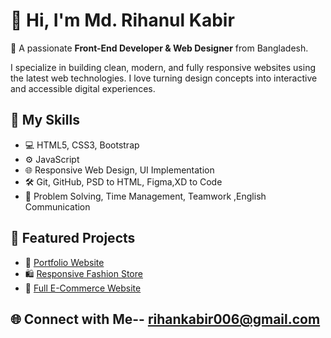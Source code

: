# 👋 Hi, I'm Md. Rihanul Kabir

🚀 A passionate **Front-End Developer & Web Designer** from Bangladesh.

I specialize in building clean, modern, and fully responsive websites using the latest web technologies. I love turning design concepts into interactive and accessible digital experiences.

## 🔧 My Skills

- 💻 HTML5, CSS3, Bootstrap  
- ⚙️ JavaScript 
- 🌐 Responsive Web Design, UI Implementation  
- 🛠️ Git, GitHub, PSD to HTML, Figma,XD to Code   
- 🎯 Problem Solving, Time Management, Teamwork ,English Communication  

## 📁 Featured Projects

- 🔗 [Portfolio Website](https://rihankabir.com/)  
- 🛍️ [Responsive Fashion Store](https://rihankabir.github.io/responsive-fashion-store/)  
- 🛒 [Full E-Commerce Website](https://rihankabir.github.io/E-Commerce-Website/)  

## 🌐 Connect with Me-- rihankabir006@gmail.com

